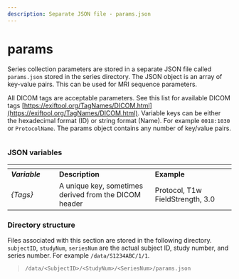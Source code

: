 ```yaml
---
description: Separate JSON file - params.json
---
```


# params

Series collection parameters are stored in a separate JSON file called `params.json` stored in the series directory. The JSON object is an array of key-value pairs. This can be used for MRI sequence parameters.

All DICOM tags are acceptable parameters. See this list for available DICOM tags [https://exiftool.org/TagNames/DICOM.html](https://exiftool.org/TagNames/DICOM.html). Variable keys can be either the hexadecimal format (ID) or string format (Name). For example `0018:1030` or `ProtocolName`. The params object contains any number of key/value pairs.

<figure><img src="https://mermaid.ink/img/pako:eNqVlFFvmzAQx79K5CoSkSAiiKbEk_q0vUzTJq1vEy9XfCReASPbaGFRvvtsg0lIO6nlwf4f_v3P9p3gRArBkFCyl9AeFt9-5s3CPFIIHUWPLRQvsMdgnFefLqvB16cf351aGZCBhsAO14hNwFuseIMqmNQNgccWJa-x0Sq40jeUTc14od0ekVVcNCD71UC5t9Gj6p5_Y2ESeeGzjOt7KboWGqh6xVXgosiHHvVWm053jJujj_MbRI2gOmkQL95gmOz2KnDjtDoktFuY-9od3PR6eTrrq1M6Q7S2LZJQq5JXtktWemQYl8sLaqtgQTXr1HJ5VXaLXcIBvsQL92LlfVNL3TnGYPD46Mbhr2ENXg8GH80M0xV0X-FiOr5lKnpXlmVoaiXFC0YM1AGkhJ4mc9Nsl48Yb6rwEeusFO8x-rY789TP9zj_68H7OA4HF71L03TU0R_O9IEm7ZGEpEZZA2fm4z_ZbDnRB6wxJ9RIhiV0lc5J3pwN2rWm-viFcS0koSVUCkMCnRZPfVMQqmWHHvrMwfxL6okyH9wvIWYxoSdyJDQOSU9oEm_X2yx9yLbZ5iHJdml2Dslf54jXu-HJ7nebzTbJsvM_ooWUoA?type=png" alt=""><figcaption></figcaption></figure>

### JSON variables

<table data-header-hidden><thead><tr><th width="127.4"></th><th width="345"></th><th width="243"></th></tr></thead><tbody><tr><td><em><strong>Variable</strong></em></td><td><strong>Description</strong></td><td><strong>Example</strong></td></tr><tr><td><em>{Tags}</em></td><td>A unique key, sometimes derived from the DICOM header</td><td>Protocol, T1w<br>FieldStrength, 3.0</td></tr></tbody></table>

### Directory structure

Files associated with this section are stored in the following directory. `subjectID`, `studyNum`, `seriesNum` are the actual subject ID, study number, and series number. For example `/data/S1234ABC/1/1`.

> `/data/<SubjectID>/<StudyNum>/<SeriesNum>/params.json`
